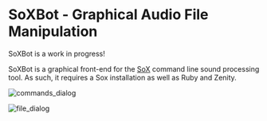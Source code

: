 # SoXBot - Graphical Audio File Manipulation

SoXBot is a work in progress!  

SoXBot is a graphical front-end for the [SoX](http://sox.sourceforge.net/) command line sound processing tool. As such, it requires a Sox installation as well as Ruby and Zenity.  

![commands_dialog](https://s3.amazonaws.com/shared-img-res/on_github_or_gist/soxbot_commands.png)  

![file_dialog](https://s3.amazonaws.com/shared-img-res/on_github_or_gist/soxbot_files.png)  